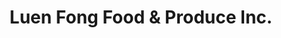 ---
title: "Luen Fong Food & Produce Inc."
url: /philadelphia/luen-fong-food-and-produce-inc/
shop: greengrocer
---